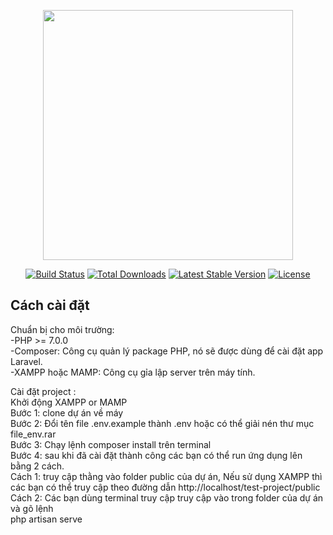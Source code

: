 <p align="center"><img src="https://res.cloudinary.com/dtfbvvkyp/image/upload/v1566331377/laravel-logolockup-cmyk-red.svg" width="400"></p>

<p align="center">
<a href="https://travis-ci.org/laravel/framework"><img src="https://travis-ci.org/laravel/framework.svg" alt="Build Status"></a>
<a href="https://packagist.org/packages/laravel/framework"><img src="https://poser.pugx.org/laravel/framework/d/total.svg" alt="Total Downloads"></a>
<a href="https://packagist.org/packages/laravel/framework"><img src="https://poser.pugx.org/laravel/framework/v/stable.svg" alt="Latest Stable Version"></a>
<a href="https://packagist.org/packages/laravel/framework"><img src="https://poser.pugx.org/laravel/framework/license.svg" alt="License"></a>
</p>

## Cách cài đặt 
Chuẩn bị cho môi trường:</br>
-PHP >= 7.0.0</br>
-Composer: Công cụ quản lý package PHP, nó sẽ được dùng để cài đặt app Laravel.</br>
-XAMPP hoặc MAMP: Công cụ gỉa lập server trên máy tính.</br>

Cài đặt project :</br>
Khởi động XAMPP or MAMP</br>
Bước 1: clone dự án về máy</br>
Bước 2: Đổi tên file .env.example thành .env hoặc có thể giải nén thư mục file_env.rar</br>
Bước 3: Chạy lệnh composer install trên terminal </br>
Bước 4: sau khi đã cài đặt thành công các bạn có thể run ứng dụng lên bằng 2 cách.</br>
    Cách 1: truy cập thằng vào folder public của dự án, Nếu sử dụng XAMPP thì các bạn có thể truy cập theo đường dẫn
    http://localhost/test-project/public </br>
    Cách 2: Các bạn dùng terminal truy cập truy cập vào trong folder của dự án và gõ lệnh </br>
    php artisan serve


